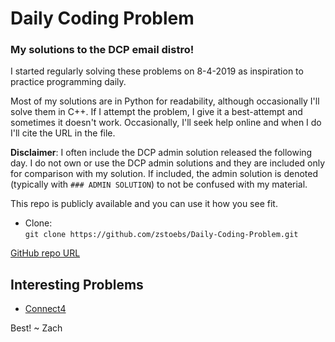 # Daily Coding Problem
### My solutions to the DCP email distro!

I started regularly solving these problems on 8-4-2019 as inspiration to practice programming daily.

Most of my solutions are in Python for readability, although occasionally I'll solve them in C++. If I attempt the problem, I give it a best-attempt and sometimes it doesn't work. Occasionally, I'll seek help online and when I do I'll cite the URL in the file.

**Disclaimer**: I often include the DCP admin solution released the following day. I do not own or use the DCP admin solutions and they are included only for comparison with my solution. If included, the admin solution is denoted (typically with `### ADMIN SOLUTION`) to not be confused with my material.

This repo is publicly available and you can use it how you see fit.

- Clone:  
```git clone https://github.com/zstoebs/Daily-Coding-Problem.git```

[GitHub repo URL](https://github.com/zstoebs/Daily-Coding-Problem.git)  

## Interesting Problems
- [Connect4](https://github.com/zstoebs/Daily-Coding-Problem/tree/master/December%202019/12-16-2019)

Best! ~ Zach
